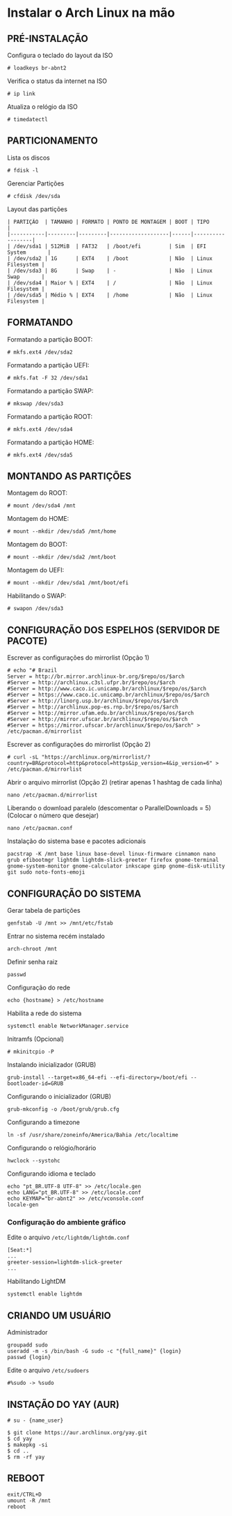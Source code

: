 # Instalar o Arch Linux na mão

## PRÉ-INSTALAÇÃO

Configura o teclado do layout da ISO

```
# loadkeys br-abnt2
```

Verifica o status da internet na ISO

```
# ip link
```

Atualiza o relógio da ISO

```
# timedatectl
```

## PARTICIONAMENTO

Lista os discos

```
# fdisk -l
```

Gerenciar Partições

```
# cfdisk /dev/sda
```

Layout das partições

```
| PARTIÇÃO  | TAMANHO | FORMATO | PONTO DE MONTAGEM | BOOT | TIPO             |
|-----------|---------|---------|-------------------|------|------------------|
| /dev/sda1 | 512MiB  | FAT32   | /boot/efi         | Sim  | EFI System       |
| /dev/sda2 | 1G      | EXT4    | /boot             | Não  | Linux Filesystem |
| /dev/sda3 | 8G      | Swap    | -                 | Não  | Linux Swap       |
| /dev/sda4 | Maior % | EXT4    | /                 | Não  | Linux Filesystem |
| /dev/sda5 | Médio % | EXT4    | /home             | Não  | Linux Filesystem |
```

## FORMATANDO

Formatando a partição BOOT:

```
# mkfs.ext4 /dev/sda2
```

Formatando a partição UEFI:

```
# mkfs.fat -F 32 /dev/sda1
```

Formatando a partição SWAP:

```
# mkswap /dev/sda3
```

Formatando a partição ROOT:

```
# mkfs.ext4 /dev/sda4
```

Formatando a partição HOME:

```
# mkfs.ext4 /dev/sda5
```

## MONTANDO AS PARTIÇÕES

Montagem do ROOT:

```
# mount /dev/sda4 /mnt
```

Montagem do HOME:

```
# mount --mkdir /dev/sda5 /mnt/home
```

Montagem do BOOT:

```
# mount --mkdir /dev/sda2 /mnt/boot
```

Montagem do UEFI:

```
# mount --mkdir /dev/sda1 /mnt/boot/efi
```

Habilitando o SWAP:

```
# swapon /dev/sda3
```

## CONFIGURAÇÃO DOS ESPELHOS (SERVIDOR DE PACOTE)

Escrever as configurações do mirrorlist (Opção 1)

```
# echo "# Brazil
Server = http://br.mirror.archlinux-br.org/$repo/os/$arch
#Server = http://archlinux.c3sl.ufpr.br/$repo/os/$arch
#Server = http://www.caco.ic.unicamp.br/archlinux/$repo/os/$arch
#Server = https://www.caco.ic.unicamp.br/archlinux/$repo/os/$arch
#Server = http://linorg.usp.br/archlinux/$repo/os/$arch
#Server = http://archlinux.pop-es.rnp.br/$repo/os/$arch
#Server = http://mirror.ufam.edu.br/archlinux/$repo/os/$arch
#Server = http://mirror.ufscar.br/archlinux/$repo/os/$arch
#Server = https://mirror.ufscar.br/archlinux/$repo/os/$arch" > /etc/pacman.d/mirrorlist
```

Escrever as configurações do mirrorlist (Opção 2)

```
# curl -sL "https://archlinux.org/mirrorlist/?country=BR&protocol=http&protocol=https&ip_version=4&ip_version=6" > /etc/pacman.d/mirrorlist
```

Abrir o arquivo mirrorlist (Opção 2) (retirar apenas 1 hashtag de cada linha)

```
nano /etc/pacman.d/mirrorlist
```

Liberando o download paralelo (descomentar o ParallelDownloads = 5) (Colocar o número que desejar)

```
nano /etc/pacman.conf
```

Instalação do sistema base e pacotes adicionais

```
pacstrap -K /mnt base linux base-devel linux-firmware cinnamon nano grub efibootmgr lightdm lightdm-slick-greeter firefox gnome-terminal gnome-system-monitor gnome-calculator inkscape gimp gnome-disk-utility git sudo noto-fonts-emoji
```

## CONFIGURAÇÃO DO SISTEMA

Gerar tabela de partições

```
genfstab -U /mnt >> /mnt/etc/fstab
```

Entrar no sistema recém instalado

```
arch-chroot /mnt
```

Definir senha raiz

```
passwd
```

Configuração do rede

```
echo {hostname} > /etc/hostname
```

Habilita a rede do sistema

```
systemctl enable NetworkManager.service
```

Initramfs (Opcional)

```
# mkinitcpio -P
```

Instalando inicializador (GRUB)

```
grub-install --target=x86_64-efi --efi-directory=/boot/efi --bootloader-id=GRUB
```

Configurando o inicializador (GRUB)

```
grub-mkconfig -o /boot/grub/grub.cfg
```

Configurando a timezone

```
ln -sf /usr/share/zoneinfo/America/Bahia /etc/localtime
```

Configurando o relógio/horário

```
hwclock --systohc
```

Configurando idioma e teclado

```
echo "pt_BR.UTF-8 UTF-8" >> /etc/locale.gen
echo LANG="pt_BR.UTF-8" >> /etc/locale.conf
echo KEYMAP="br-abnt2" >> /etc/vconsole.conf
locale-gen
```

### Configuração do ambiente gráfico

Edite o arquivo `/etc/lightdm/lightdm.conf`

```
[Seat:*]
...
greeter-session=lightdm-slick-greeter
...
```

Habilitando LightDM

```
systemctl enable lightdm
```


## CRIANDO UM USUÁRIO

Administrador

```
groupadd sudo
useradd -m -s /bin/bash -G sudo -c "{full_name}" {login}
passwd {login}
```

Edite o arquivo `/etc/sudoers`

```
#%sudo -> %sudo
```

## INSTAÇÃO DO YAY (AUR)

```
# su - {name_user}

$ git clone https://aur.archlinux.org/yay.git
$ cd yay
$ makepkg -si
$ cd ..
$ rm -rf yay
```


## REBOOT

```
exit/CTRL+D
umount -R /mnt
reboot
```

